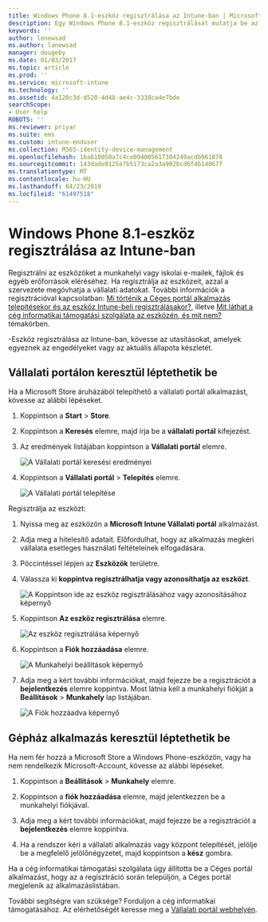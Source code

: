 ```yaml
---
title: Windows Phone 8.1-eszköz regisztrálása az Intune-ban | Microsoft Docs
description: Egy Windows Phone 8.1-eszköz regisztrálását mutatja be az Intune-ban
keywords: ''
author: lenewsad
ms.author: lanewsad
manager: dougeby
ms.date: 01/03/2017
ms.topic: article
ms.prod: ''
ms.service: microsoft-intune
ms.technology: ''
ms.assetid: 4a120c3d-d520-4d48-ae4c-3338ca4e7bde
searchScope:
- User help
ROBOTS: ''
ms.reviewer: priyar
ms.suite: ems
ms.custom: intune-enduser
ms.collection: M365-identity-device-management
ms.openlocfilehash: 16a610050a7c4ce094005617304249acdb961878
ms.sourcegitcommit: 143dade9125e7b5173ca2a3a902bcd6f4b14067f
ms.translationtype: MT
ms.contentlocale: hu-HU
ms.lasthandoff: 04/23/2019
ms.locfileid: "61497518"
---
```

# <a name="enroll-your-windows-phone-81-device-in-intune"></a>Windows Phone 8.1-eszköz regisztrálása az Intune-ban  

Regisztrálni az eszközöket a munkahelyi vagy iskolai e-mailek, fájlok és egyéb erőforrások eléréséhez. Ha regisztrálja az eszközeit, azzal a szervezete megóvhatja a vállalati adatokat. További információk a regisztrációval kapcsolatban: [Mi történik a Céges portál alkalmazás telepítésekor és az eszköz Intune-beli regisztrálásakor?](what-happens-if-you-install-the-company-portal-app-and-enroll-your-device-in-intune-windows.md), illetve [Mit láthat a cég informatikai támogatási szolgálata az eszközén, és mit nem?](what-info-can-your-company-see-when-you-enroll-your-device-in-intune.md) témakörben.  

-Eszköz regisztrálása az Intune-ban, kövesse az utasításokat, amelyek egyeznek az engedélyeket vagy az aktuális állapota készletét.

## <a name="enroll-through-company-portal"></a>Vállalati portálon keresztül léptethetik be  
Ha a Microsoft Store áruházából telepíthető a vállalati portál alkalmazást, kövesse az alábbi lépéseket. 

1.  Koppintson a **Start** > **Store**.  

2.  Koppintson a **Keresés** elemre, majd írja be a **vállalati portál** kifejezést.  

3.  Az eredmények listájában koppintson a **Vállalati portál** elemre.  


    ![A Vállalati portál keresési eredményei](./media/WP81-1-CP-search-store-v2.png)  

4.  Koppintson a **Vállalati portál**  &gt; **Telepítés** elemre.  


    ![A Vállalati portál telepítése](./media/WP81-2-CP-install-v2.png)  

Regisztrálja az eszközt:  

1.  Nyissa meg az eszközön a **Microsoft Intune Vállalati portál** alkalmazást.  


2.  Adja meg a hitelesítő adatait. Előfordulhat, hogy az alkalmazás megkéri vállalata esetleges használati feltételeinek elfogadására.  

3.  Pöccintéssel lépjen az **Eszközök** területre.  

4.  Válassza ki **koppintva regisztrálhatja vagy azonosíthatja az eszközt**.  


    ![A Koppintson ide az eszköz regisztrálásához vagy azonosításához képernyő](./media/WP81-enroll-1-swipe-my-devices.png)  

5.  Koppintson **Az eszköz regisztrálása** elemre.  


    ![Az eszköz regisztrálása képernyő](./media/WP81-enroll-2-enroll-this-device.png)  

6.  Koppintson a **Fiók hozzáadása** elemre.  


    ![A Munkahelyi beállítások képernyő](./media/WP81-enroll-3-workplace-add-acct.png)  

7.  Adja meg a kért további információkat, majd fejezze be a regisztrációt a **bejelentkezés** elemre koppintva. Most látnia kell a munkahelyi fiókját a **Beállítások** &gt; **Munkahely** lap listájában.  


    ![A Fiók hozzáadva képernyő](./media/WP81-enroll-4-account-added.png)  

## <a name="enroll-through-settings-app"></a>Gépház alkalmazás keresztül léptethetik be  
Ha nem fér hozzá a Microsoft Store a Windows Phone-eszközön, vagy ha nem rendelkezik Microsoft-Account, kövesse az alábbi lépéseket.

1.  Koppintson a  **Beállítások** &gt; **Munkahely** elemre.  

2.  Koppintson a **fiók hozzáadása** elemre, majd jelentkezzen be a munkahelyi fiókjával.  

3.  Adja meg a kért további információkat, majd fejezze be a regisztrációt a **bejelentkezés** elemre koppintva.  

4.  Ha a rendszer kéri a vállalati alkalmazás vagy központ telepítését, jelölje be a megfelelő jelölőnégyzetet, majd koppintson a **kész** gombra.  

Ha a cég informatikai támogatási szolgálata úgy állította be a Céges portál alkalmazást, hogy az a regisztráció során települjön, a Céges portál megjelenik az alkalmazáslistában.  

További segítségre van szüksége? Forduljon a cég informatikai támogatásához. Az elérhetőségét keresse meg a [Vállalati portál webhelyén](https://go.microsoft.com/fwlink/?linkid=2010980).
